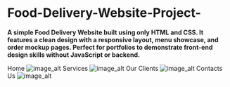 # Food-Delivery-Website-Project-
**A simple Food Delivery Website built using only HTML and CSS.
It features a clean design with a responsive layout, menu showcase, and order mockup pages.
Perfect for portfolios to demonstrate front-end design skills without JavaScript or backend.**

Home 
![image_alt]()
Services 
![image_alt]()
Our Clients
![image_alt]()
Contacts Us
![image_alt]()
